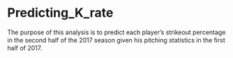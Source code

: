 # Predicting_K_rate
The purpose of this analysis is to predict each player’s strikeout percentage in the second half of the 2017 season given his pitching statistics in the ﬁrst half of 2017. 
